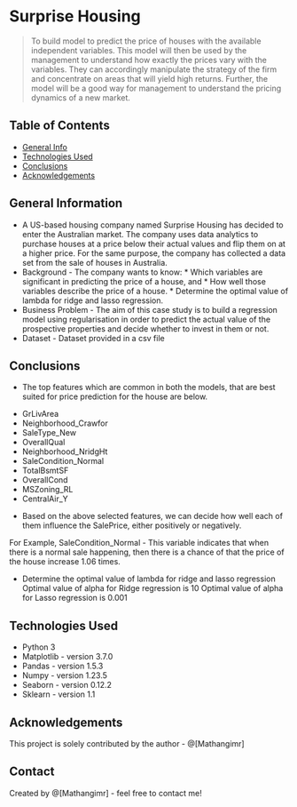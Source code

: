 # Surprise Housing
> To build model to predict the price of houses with the available independent variables. This model will then be used by the management to understand how exactly the prices vary with the variables. They can accordingly manipulate the strategy of the firm and concentrate on areas that will yield high returns. Further, the model will be a good way for management to understand the pricing dynamics of a new market.


## Table of Contents
* [General Info](#general-information)
* [Technologies Used](#technologies-used)
* [Conclusions](#conclusions)
* [Acknowledgements](#acknowledgements)

<!-- You can include any other section that is pertinent to your problem -->

## General Information
- A US-based housing company named Surprise Housing has decided to enter the Australian market. The company uses data analytics to purchase houses at a price below their actual values and flip them on at a higher price. For the same purpose, the company has collected a data set from the sale of houses in Australia.
- Background - The company wants to know:
			* Which variables are significant in predicting the price of a house, and
			* How well those variables describe the price of a house.
			* Determine the optimal value of lambda for ridge and lasso regression.
- Business Problem - The aim of this case study is to build a regression model using regularisation in order to predict the actual value of the prospective properties and decide whether to invest in them or not.
- Dataset - Dataset provided in a csv file

<!-- You don't have to answer all the questions - just the ones relevant to your project. -->

## Conclusions
- The top features which are common in both the models, that are best suited for price prediction for the house are below.
* GrLivArea
* Neighborhood_Crawfor
* SaleType_New
* OverallQual
* Neighborhood_NridgHt
* SaleCondition_Normal
* TotalBsmtSF
* OverallCond
* MSZoning_RL
* CentralAir_Y
- Based on the above selected features, we can decide how well each of them influence the SalePrice, either positively or negatively.

For Example, SaleCondition_Normal - This variable indicates that when there is a normal sale happening, then there is a chance of that the price of the house increase 1.06 times.

- Determine the optimal value of lambda for ridge and lasso regression
Optimal value of alpha for Ridge regression is 10
Optimal value of alpha for Lasso regression is 0.001

<!-- You don't have to answer all the questions - just the ones relevant to your project. -->


## Technologies Used
- Python 3
- Matplotlib - version 3.7.0
- Pandas 	 - version 1.5.3
- Numpy  	 - version 1.23.5
- Seaborn 	 - version 0.12.2
- Sklearn	 - version 1.1

<!-- As the libraries versions keep on changing, it is recommended to mention the version of library used in this project -->

## Acknowledgements
This project is solely contributed by the author - @[Mathangimr]


## Contact
Created by @[Mathangimr] - feel free to contact me!


<!-- Optional -->
<!-- ## License -->
<!-- This project is open source and available under the [... License](). -->

<!-- You don't have to include all sections - just the one's relevant to your project -->
